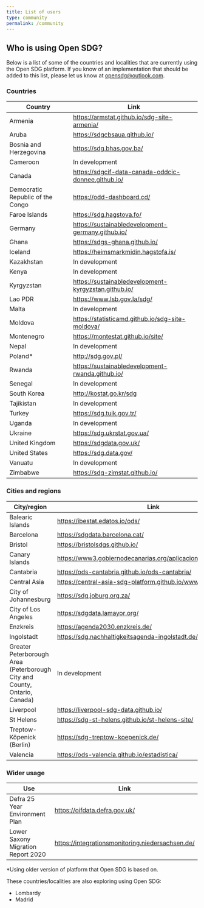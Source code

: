```yaml
---
title: List of users
type: community
permalink: /community
---
```


## Who is using Open SDG?

Below is a list of some of the countries and localities that are currently using the Open SDG platform.
If you know of an implementation that should be added to this list, please let us know at [opensdg@outlook.com](mailto:opensdg@outlook.com).

### Countries

|Country|Link|
|----|----|
|Armenia|<https://armstat.github.io/sdg-site-armenia/>|
|Aruba|<https://sdgcbsaua.github.io/>|
|Bosnia and Herzegovina|<https://sdg.bhas.gov.ba/>|
|Cameroon|In development|
|Canada|<https://sdgcif-data-canada-oddcic-donnee.github.io/>|
|Democratic Republic of the Congo|<https://odd-dashboard.cd/>|
|Faroe Islands|<https://sdg.hagstova.fo/>|
|Germany|<https://sustainabledevelopment-germany.github.io/>|
|Ghana|<https://sdgs-ghana.github.io/>|
|Iceland|<https://heimsmarkmidin.hagstofa.is/>|
|Kazakhstan|In development|
|Kenya|In development|
|Kyrgyzstan|<https://sustainabledevelopment-kyrgyzstan.github.io/>|
|Lao PDR|<https://www.lsb.gov.la/sdg/>|
|Malta|In development|
|Moldova|<https://statisticamd.github.io/sdg-site-moldova/>|
|Montenegro|<https://montestat.github.io/site/>|
|Nepal|In development|
|Poland* |<http://sdg.gov.pl/>|
|Rwanda|<https://sustainabledevelopment-rwanda.github.io/>|
|Senegal|In development|
|South Korea|<http://kostat.go.kr/sdg>|
|Tajikistan|In development|
|Turkey|<https://sdg.tuik.gov.tr/>|
|Uganda|In development|
|Ukraine|<https://sdg.ukrstat.gov.ua/>|
|United Kingdom|<https://sdgdata.gov.uk/>|
|United States|<https://sdg.data.gov/>|
|Vanuatu|In development|
|Zimbabwe|<https://sdg-zimstat.github.io/>|

### Cities and regions

|City/region|Link|
|----|----|
|Balearic Islands|<https://ibestat.edatos.io/ods/>|
|Barcelona|<https://sdgdata.barcelona.cat/>|
|Bristol|<https://bristolsdgs.github.io/>|
|Canary Islands|<https://www3.gobiernodecanarias.org/aplicaciones/appsistac/ods/>|
|Cantabria|<https://ods-cantabria.github.io/ods-cantabria/>|
|Central Asia|<https://central-asia-sdg-platform.github.io/www/>|
|City of Johannesburg|<https://sdg.joburg.org.za/>|
|City of Los Angeles|<https://sdgdata.lamayor.org/>|
|Enzkreis|<https://agenda2030.enzkreis.de/>|
|Ingolstadt|<https://sdg.nachhaltigkeitsagenda-ingolstadt.de/>|
|Greater Peterborough Area (Peterborough City and County, Ontario, Canada)|In development|
|Liverpool|<https://liverpool-sdg-data.github.io/>|
|St Helens|<https://sdg-st-helens.github.io/st-helens-site/>|
|Treptow-Köpenick (Berlin)|<https://sdg-treptow-koepenick.de/>|
|Valencia|<https://ods-valencia.github.io/estadistica/>|

<!--|City of Orlando|<https://geeosdgs.github.io/East-Central-Florida-Sustainable-Development-Goals-Site/>|-->
### Wider usage

|Use|Link|
|---|----|
|Defra 25 Year Environment Plan|<https://oifdata.defra.gov.uk/>|
|Lower Saxony Migration Report 2020|<https://integrationsmonitoring.niedersachsen.de/>|


\*Using older version of platform that Open SDG is based on.

These countries/localities are also exploring using Open SDG: 

- Lombardy
- Madrid
